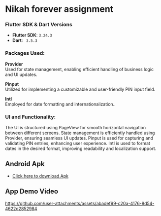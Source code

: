 # Nikah forever assignment
### Flutter SDK & Dart Versions
- **Flutter SDK**: ` 3.24.3 `
- **Dart**: ` 3.5.3`
### Packages Used:
**Provider** <br>
Used for state management, enabling efficient handling of business logic and UI updates.

**Pinput** <br>
Utilized for implementing a customizable and user-friendly PIN input field.

**Intl** <br>
Employed for date formatting and internationalization..
### UI and Functionality:
The UI is structured using PageView for smooth horizontal navigation between different screens.
State management is efficiently handled using Provider, ensuring seamless UI updates.
Pinput is used for capturing and validating PIN entries, enhancing user experience.
Intl is used to format dates in the desired format, improving readability and localization support.

## Android Apk
- [Click here to download Apk](https://i.diawi.com/EvEKWA)
## App Demo Video


https://github.com/user-attachments/assets/abadef99-c20a-4176-8d54-4622d2852984

